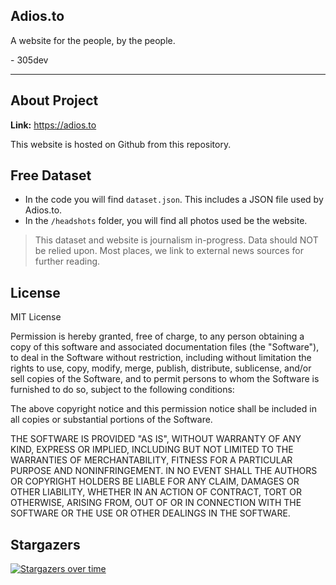 ## Adios.to

A website for the people, by the people.

\- 305dev

----

## About Project

**Link:** https://adios.to

This website is hosted on Github from this repository.


## Free Dataset

- In the code you will find ```dataset.json```. This includes a JSON file used by Adios.to.
- In the ```/headshots``` folder, you will find all photos used be the website.

> This dataset and website is journalism in-progress. Data should NOT be relied upon. Most places, we link to external news sources for further reading.

## License

MIT License

Permission is hereby granted, free of charge, to any person obtaining a copy
of this software and associated documentation files (the "Software"), to deal
in the Software without restriction, including without limitation the rights
to use, copy, modify, merge, publish, distribute, sublicense, and/or sell
copies of the Software, and to permit persons to whom the Software is
furnished to do so, subject to the following conditions:

The above copyright notice and this permission notice shall be included in all
copies or substantial portions of the Software.

THE SOFTWARE IS PROVIDED "AS IS", WITHOUT WARRANTY OF ANY KIND, EXPRESS OR
IMPLIED, INCLUDING BUT NOT LIMITED TO THE WARRANTIES OF MERCHANTABILITY,
FITNESS FOR A PARTICULAR PURPOSE AND NONINFRINGEMENT. IN NO EVENT SHALL THE
AUTHORS OR COPYRIGHT HOLDERS BE LIABLE FOR ANY CLAIM, DAMAGES OR OTHER
LIABILITY, WHETHER IN AN ACTION OF CONTRACT, TORT OR OTHERWISE, ARISING FROM,
OUT OF OR IN CONNECTION WITH THE SOFTWARE OR THE USE OR OTHER DEALINGS IN THE
SOFTWARE.

## Stargazers

[![Stargazers over time](https://starchart.cc/305dev/adios.svg)](https://starchart.cc/305dev/adios)
